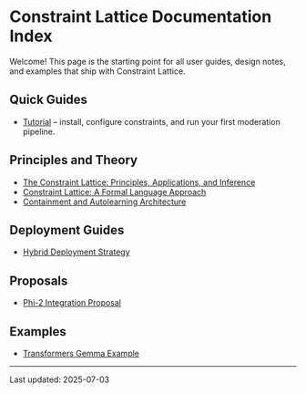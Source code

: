 # Constraint Lattice Documentation Index

Welcome! This page is the starting point for all user guides, design notes, and examples that ship with Constraint Lattice.

## Quick Guides
- [Tutorial](tutorial.md) – install, configure constraints, and run your first moderation pipeline.

## Principles and Theory
- [The Constraint Lattice: Principles, Applications, and Inference](principles.md)
- [Constraint Lattice: A Formal Language Approach](formal_language_approach.md)
- [Containment and Autolearning Architecture](containment_autolearning.md)

## Deployment Guides
- [Hybrid Deployment Strategy](hybrid_deployment_strategy.md)

## Proposals
- [Phi-2 Integration Proposal](phi2_integration_proposal.md)

## Examples
- [Transformers Gemma Example](transformers_gemma_example.md)

---
Last updated: 2025-07-03
